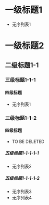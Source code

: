# 一级标题1
* 无序列表1
# 一级标题2
## 二级标题1-1
### 三级标题1-1-1
#### 四级标题
* 无序列表1
### 三级标题1-1-2
#### 四级标题
* TO BE DELETED
##### 五级标题1-1-1-1-1
* 无序列表2
##### 五级标题1-1-1-1-2
* 无序列表3
* 无序列表4
